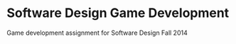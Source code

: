 Software Design Game Development
======================

Game development assignment for Software Design Fall 2014
